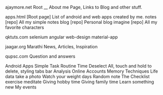 ---
---
ajaymore.net
	Root __ About me Page, Links to Blog and other stuff.

apps.html [Root page]
	List of android and web apps created by me.
notes [repo]
	All my simple notes
blog [repo]
	Personal blog
imagine [repo]
	All my favorite characters

qktuts.com
	selenium
	angular
	web-design
	material-app

jaagar.org
	Marathi News, Articles, Inspiration

qupsc.com
	Question and answers

Android Apps
	Simple Task 
		Routine
		Time
		Deselect All, touch and hold to delete, styling tabs bar
		Analysis
	Online Accounts
	Memory Techniques
	Life data
		take a photo
		Watch your weight
		days Random note
		The Checklist
			exercise
			meditate
			Giving hobby time
			Giving family time
			Learn something new
	My events

